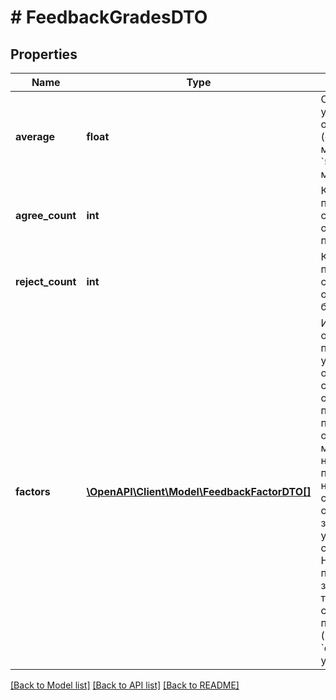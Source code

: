 # # FeedbackGradesDTO

## Properties

Name | Type | Description | Notes
------------ | ------------- | ------------- | -------------
**average** | **float** | Общая оценка, указанная в отзыве: от &#x60;1&#x60; («Ужасный магазин») до &#x60;5&#x60; («Отличный магазин»). | [optional]
**agree_count** | **int** | Количество пользователей, считающих отзыв полезным. | [optional]
**reject_count** | **int** | Количество пользователей, считающих отзыв бесполезным. | [optional]
**factors** | [**\OpenAPI\Client\Model\FeedbackFactorDTO[]**](FeedbackFactorDTO.md) | Информация об оценках по параметрам, указанных в отзыве.  При создании отзыва автору предлагается поставить оценки магазину по нескольким параметрам: например, за скорость обработки заказа или удобство самовывоза. Набор параметров зависит от того, какой способ покупки (параметр &#x60;delivery&#x60;) указал автор. |

[[Back to Model list]](../../README.md#models) [[Back to API list]](../../README.md#endpoints) [[Back to README]](../../README.md)
